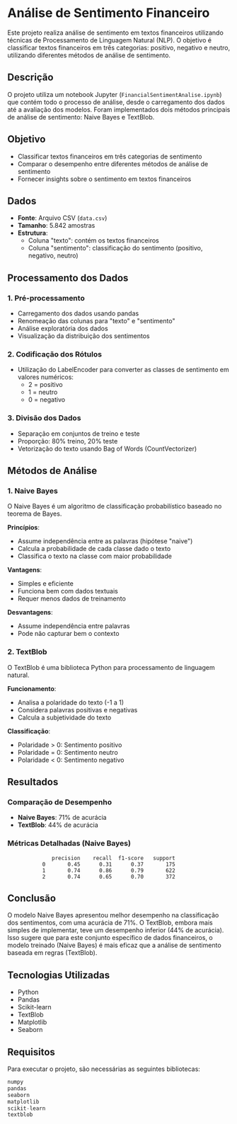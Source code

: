 # Análise de Sentimento Financeiro

Este projeto realiza análise de sentimento em textos financeiros utilizando técnicas de Processamento de Linguagem Natural (NLP). O objetivo é classificar textos financeiros em três categorias: positivo, negativo e neutro, utilizando diferentes métodos de análise de sentimento.

## Descrição

O projeto utiliza um notebook Jupyter (`FinancialSentimentAnalise.ipynb`) que contém todo o processo de análise, desde o carregamento dos dados até a avaliação dos modelos. Foram implementados dois métodos principais de análise de sentimento: Naive Bayes e TextBlob.

## Objetivo

- Classificar textos financeiros em três categorias de sentimento
- Comparar o desempenho entre diferentes métodos de análise de sentimento
- Fornecer insights sobre o sentimento em textos financeiros

## Dados

- **Fonte**: Arquivo CSV (`data.csv`)
- **Tamanho**: 5.842 amostras
- **Estrutura**:
  - Coluna "texto": contém os textos financeiros
  - Coluna "sentimento": classificação do sentimento (positivo, negativo, neutro)

## Processamento dos Dados

### 1. Pré-processamento
- Carregamento dos dados usando pandas
- Renomeação das colunas para "texto" e "sentimento"
- Análise exploratória dos dados
- Visualização da distribuição dos sentimentos

### 2. Codificação dos Rótulos
- Utilização do LabelEncoder para converter as classes de sentimento em valores numéricos:
  - 2 = positivo
  - 1 = neutro
  - 0 = negativo

### 3. Divisão dos Dados
- Separação em conjuntos de treino e teste
- Proporção: 80% treino, 20% teste
- Vetorização do texto usando Bag of Words (CountVectorizer)

## Métodos de Análise

### 1. Naive Bayes
O Naive Bayes é um algoritmo de classificação probabilístico baseado no teorema de Bayes.

**Princípios**:
- Assume independência entre as palavras (hipótese "naive")
- Calcula a probabilidade de cada classe dado o texto
- Classifica o texto na classe com maior probabilidade

**Vantagens**:
- Simples e eficiente
- Funciona bem com dados textuais
- Requer menos dados de treinamento

**Desvantagens**:
- Assume independência entre palavras
- Pode não capturar bem o contexto

### 2. TextBlob
O TextBlob é uma biblioteca Python para processamento de linguagem natural.

**Funcionamento**:
- Analisa a polaridade do texto (-1 a 1)
- Considera palavras positivas e negativas
- Calcula a subjetividade do texto

**Classificação**:
- Polaridade > 0: Sentimento positivo
- Polaridade = 0: Sentimento neutro
- Polaridade < 0: Sentimento negativo

## Resultados

### Comparação de Desempenho
- **Naive Bayes**: 71% de acurácia
- **TextBlob**: 44% de acurácia

### Métricas Detalhadas (Naive Bayes)
```
              precision    recall  f1-score   support
           0       0.45      0.31      0.37       175
           1       0.74      0.86      0.79       622
           2       0.74      0.65      0.70       372
```

## Conclusão

O modelo Naive Bayes apresentou melhor desempenho na classificação dos sentimentos, com uma acurácia de 71%. O TextBlob, embora mais simples de implementar, teve um desempenho inferior (44% de acurácia). Isso sugere que para este conjunto específico de dados financeiros, o modelo treinado (Naive Bayes) é mais eficaz que a análise de sentimento baseada em regras (TextBlob).

## Tecnologias Utilizadas

- Python
- Pandas
- Scikit-learn
- TextBlob
- Matplotlib
- Seaborn

## Requisitos

Para executar o projeto, são necessárias as seguintes bibliotecas:

```python
numpy
pandas
seaborn
matplotlib
scikit-learn
textblob
```

